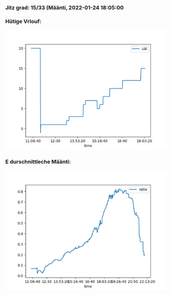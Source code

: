 ### Jitz grad: 15/33 (Määnti, 2022-01-24 18:05:00

### Hütige Vrlouf:
![Graph](Today.png)

### E durschnittleche Määnti:
![Graph](Määnti.png)